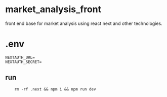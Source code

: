 # market_analysis_front
front end base for market analysis using react next and other technologies.


# .env
```
NEXTAUTH_URL=
NEXTAUTH_SECRET=
```
## run
```
    rm -rf .next && npm i && npm run dev
```
